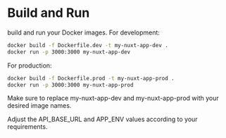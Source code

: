 Build and Run
=============
build and run your Docker images. For development:
```bash
docker build -f Dockerfile.dev -t my-nuxt-app-dev .
docker run -p 3000:3000 my-nuxt-app-dev
```

For production:
```bash
docker build -f Dockerfile.prod -t my-nuxt-app-prod .
docker run -p 3000:3000 my-nuxt-app-prod
```

Make sure to replace my-nuxt-app-dev and my-nuxt-app-prod with your desired image names.

Adjust the API_BASE_URL and APP_ENV values according to your requirements.
